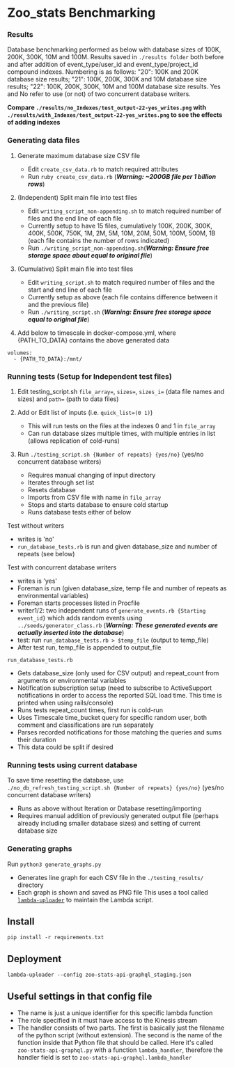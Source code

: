 # Zoo_stats Benchmarking

### Results
Database benchmarking performed as below with database sizes of 100K, 200K, 300K, 10M and 100M. Results saved in `./results folder` both before and after addition of event_type/user_id and event_type/project_id compound indexes. Numbering is as follows: "20": 100K and 200K database size results; "21": 100K, 200K, 300K and 10M database size results; "22": 100K, 200K, 300K, 10M and 100M database size results. Yes and No refer to use (or not) of two concurrent database writers. 

__Compare `./results/no_Indexes/test_output-22-yes_writes.png` with `./results/with_Indexes/test_output-22-yes_writes.png` to see the effects of adding indexes__

### Generating data files
1. Generate maximum database size CSV file
    * Edit `create_csv_data.rb` to match required attributes
    * Run `ruby create_csv_data.rb` (*__Warning: ~200GB file per 1 billion rows__*)

0. (Independent) Split main file into test files
    * Edit `writing_script_non-appending.sh` to match required number of files and the end line of each file
    * Currently setup to have 15 files, cumulatively 100K, 200K, 300K, 400K, 500K, 750K, 1M, 2M, 5M, 10M, 20M, 50M, 100M, 500M, 1B (each file contains the number of rows indicated)
    * Run `./writing_script_non-appending.sh`(*__Warning: Ensure free storage space about equal to original file__*)

0. (Cumulative) Split main file into test files
    * Edit `writing_script.sh` to match required number of files and the start and end line of each file
    * Currently setup as above (each file contains difference between it and the previous file)
    * Run `./writing_script.sh` (*__Warning: Ensure free storage space equal to original file__*)

0. Add below to timescale in docker-compose.yml, where {PATH_TO_DATA} contains the above generated data
```
volumes:
  - {PATH_TO_DATA}:/mnt/
```


### Running tests (Setup for Independent test files)
1. Edit testing_script.sh `file_array=`, `sizes=`, `sizes_i=` (data file names and sizes) and `path=` (path to data files)

0. Add or Edit list of inputs (i.e. `quick_list=(0 1)`)
    * This will run tests on the files at the indexes 0 and 1 in `file_array`
    * Can run database sizes multiple times, with multiple entries in list (allows replication of cold-runs)

0. Run `./testing_script.sh {Number of repeats} {yes/no}` (yes/no concurrent database writers)
    * Requires manual changing of input directory
    * Iterates through set list
    * Resets database
    * Imports from CSV file with name in `file_array`
    * Stops and starts database to ensure cold startup
    * Runs database tests either of below

Test without writers
* writes is 'no'
* `run_database_tests.rb` is run and given database_size and number of repeats (see below)

Test with concurrent database writers
* writes is 'yes'
* Foreman is run (given database_size, temp file and number of repeats as environmental variables)
* Foreman starts processes listed in Procfile
* writer1/2: two independent runs of `generate_events.rb {Starting event_id}` which adds random events using `../seeds/generator_class.rb` (*__Warning: These generated events are actually inserted into the database__*)
* test: run `run_database_tests.rb > $temp_file` (output to temp_file)
* After test run, temp_file is appended to output_file

`run_database_tests.rb`
* Gets database_size (only used for CSV output) and repeat_count from arguments or environmental variables
* Notification subscription setup (need to subscribe to ActiveSupport notifications in order to access the reported SQL load time. This time is printed when using rails/console)
* Runs tests repeat_count times, first run is cold-run
* Uses Timescale time_bucket query for specific random user, both comment and classifications are run separately
* Parses recorded notifications for those matching the queries and sums their duration
* This data could be split if desired


### Running tests using current database
To save time resetting the database, use `./no_db_refresh_testing_script.sh {Number of repeats} {yes/no}` (yes/no concurrent database writers)
* Runs as above without Iteration or Database resetting/importing
* Requires manual addition of previously generated output file (perhaps already including smaller database sizes) and setting of current database size


### Generating graphs
Run `python3 generate_graphs.py`
* Generates line graph for each CSV file in the `./testing_results/` directory
* Each graph is shown and saved as PNG file
This uses a tool called [`lambda-uploader`](https://github.com/rackerlabs/lambda-uploader)
to maintain the Lambda script.

## Install

```
pip install -r requirements.txt
```

## Deployment

```
lambda-uploader --config zoo-stats-api-graphql_staging.json
```

## Useful settings in that config file

* The name is just a unique identifier for this specific lambda function
* The role specified in it must have access to the Kinesis stream
* The handler consists of two parts. The first is basically just the filename
  of the python script (without extension). The second is the name of the
  function inside that Python file that should be called.  Here it's called
  `zoo-stats-api-graphql.py` with a function `lambda_handler`, therefore the handler
  field is set to `zoo-stats-api-graphql.lambda_handler`
